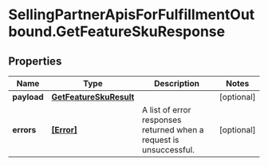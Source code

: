 # SellingPartnerApisForFulfillmentOutbound.GetFeatureSkuResponse

## Properties

Name | Type | Description | Notes
------------ | ------------- | ------------- | -------------
**payload** | [**GetFeatureSkuResult**](GetFeatureSkuResult.md) |  | [optional] 
**errors** | [**[Error]**](Error.md) | A list of error responses returned when a request is unsuccessful. | [optional] 


